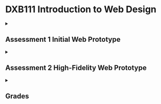 # DXB111 Introduction to Web Design
<details><summary><h2>Assessment 1 Initial Web Prototype</h2></summary>

### Description
You will produce an initial web-based prototype developed using HTML and CSS. This should demonstrate your skills in translating a concept into an effective web-based prototype.

### Weight
40%

### Due date
11:59pm on Friday, 16th September 2022

### Format
ZIP file archive of completed website uploaded through the Assessment 1 submission form on Blackboard.

<br />

## To Do
- [x] Footer
- [x] References (hide/show?)
- [x] Description [`index.html`]
- [x] Description [`contact.html`]
- [x] Maybe add some more icons to the socials
- [x] pfp img
- [x] works imgs and info and remove temp imgs
- [x] clean up css, add some titles?
- [x] nav bar what page ur on
- [x] test turn off js
- [x] go through css, optimise, make better, get good
- [x] css, remove anything that repeats itself
- [x] change the icons
- [x] w3 validator
- [x] CC/copyright? (`https://creativecommons.org/choose/`)

<br />

## Checklist
### Basics
- [x] I have three HTML files named `index.html`, `works.html`, `contact.html`.
- [x] My images have sensible names and are likely stored in a folder called `images`.
- [x] My images are optimised (likely as JPG or PNG images).
- [x] I have a CSS file with a sensible name.
- [x] I have validated each of my HTML and CSS files.

<br />

### For each of my HTML files
#### Frontmatter
- [x] My doctype is specified as HTML as the first line: `<!DOCTYPE html>`.
- [x] I have opening and closing `<html>`, `<head>`, `<body>` tags.
- [x] My language is specified as English: `<html lang="en">`.
- [x] I have `<meta>` tags for: `charset`, `author`, `description`, and `viewport` for each page, where the description is unique to each page.
- [x] I have a `<title>` specified inside the `<head>` that is unique to each page.
- [x] I have a `<link>` tag which is inside the `<head>` for linking my CSS which contains all of the CSS for my whole site
- [x] I have no inline or internal CSS.

#### Inside the `<body>` of each page
- [x] I have a navigation bar using the `<nav>` tag (possibly but not necessarily inside a `<header>` tag).
  - [x] This code can be copied and pasted to all three pages, and then changed to make it clear which page is currently active.
- [x] I have a footer using the `<footer>` tag.
  - [x] This code will typically be the same on all three pages of your site.
- [x] I have one and only one top level heading in my page using `<h1>`.
  - [x] I am aware that the different heading levels `<h1>`, `<h2>`, `<h3>`, etc. are the only tags that use numbers.
  - [x] I’m aware that there can be many `<h2>` headings and that this indicates that they are “second level”.

#### Inside my CSS
- [x] I have one single CSS file that is used across all three of my pages.
- [x] If I’ve used web fonts (like those from google) I have those imported at the top of my CSS file.
- [x] I have sincerely tried to avoid repeating myself too much (and am aware that I can discuss ways to do this with my tutor in week 7).
- [x] I have used classes (and possibly IDs where appropriate) to avoid repeating myself too much.

#### Extra things
- [x] I have read the rubric and the brief and I’m aware that there are more things to do that aren’t on this list.
- [x] I’ve tested my site on someone else’s computer (e.g. emailing it as a ZIP file or using a USB drive then opening it elsewhere) to make sure that I haven’t used absolute links to files or images and haven’t used local fonts, etc.
- [x] I haven’t used JS, Bootstrap (or any framework) and the code is all my own.
- [x] If I’ve used code snippets from examples I’ve used comments in HTML and CSS to show that I understand what is going.
</details>

<details><summary><h2>Assessment 2 High-Fidelity Web Prototype</h2></summary>

### Description
You will produce an initial web-based prototype developed using HTML and CSS. This should demonstrate your skills in translating a concept into an effective web-based prototype.

### Weight
60%

### Due date
11:59pm on Friday, 11th November 2022

### Format
Submit via Blackboard in the “Assessment” section. Submit a single zip file containing all content. Give this file a name that includes your name, your student ID, AS2, and your tutor’s name. Example: `DeliaSingh_12345678_DXB111_AS2_nick.zip`

<br />

## Checklist
- [x] My HTML files have sensible names and are organised in some way.
- [x] I have eight HTML files: a home page, two category pages, four destination pages, and an about page.
- [x] I have produced a rationale document that makes it clear who I’m designing this site for.
- [x] My images have sensible names and are likely stored in a folder called “images” and have no special characters or spaces in the file names.
- [x] My images are optimised (likely as JPG or PNG images, normally <1MB each).
- [x] I have one CSS file with a sensible name (possibly more than one if needed, but certainly not one per page).
- [x] I have validated my HTML and CSS files using the W3C validators.
- [x] I have tested my website in the Chrome browser and checked how it works at different sizes.
- [x] I have made my code easy to read with nice indentation (you can use a plugin for this) and comments.

### Frontmatter
For all of my HTML files I have done the following:
- [x] My doctype is specified as HTML as the first line: `<!DOCTYPE html>`.
- [x] I have opening and closing `<html>`, `<head>`, `<body>` tags.
- [x] My language is specified as English: `<html lang="en">`.
- [x] I have `<meta>` tags for: charset, author, description, and viewport for each page, where the description is unique to each page.
- [x] I have a `<title>` specified inside the `<head>` that is unique to each page.
- [x] I have a `<link>` tag which is inside the `<head>` for linking my CSS which contains all of the CSS for my whole site (I have no inline or internal CSS).


Example of all of this being done well:
```html
<!DOCTYPE html>
<html lang="en">
  <head>
    <title>Title here</title>
    <meta charset="utf-8" />
    <meta name="author" content="Nick Kelly" />
    <meta name="description" content="Description here" />
    <meta name="viewport" content="width=device-width, initial-scale=1.0" />
    <link rel="stylesheet" href="filename.css" />
  </head>
  <body>
  <!--rest of site here-->
```

### Inside the `<body>` of each page
- [x] I have a navigation bar using the `<nav>` tag (possibly but not necessarily inside a `<header>` tag).
- [x] I have a footer using the `<footer>` tag
- [x] I have one and only one top level heading in my page using `<h1>` 
  - [x] I am aware that the different heading levels `<h1>`, `<h2>`, `<h3>`, etc. are the only tags that use numbers.
  - [x] I’m aware that there can be many `<h2>` headings and that this indicates that they are “second level”.

### Inside the CSS
- [x] If I’ve used web fonts (like those from google) I have those imported at the top of my CSS file.
- [x] I have sincerely tried to avoid repeating myself too much.
- [x] I have used groups, classes, the hierarchy (and possibly IDs where appropriate) to avoid repeating myself too much.

### Important things
- [x] I have read the rubric and the brief and I’m aware that there are more things to do that aren’t on this list.
- [x] I have read and considered each of the items in the Guide to Accessibility for AS2 file that’s in this same folder.

### Rationale
- [x] I have included an A4 PDF with my rationale.
- [x] It includes a 200 word statement of my target audience (i.e., what kind of 10-year olds?).
- [x] A one-page mood board of inspiration (no attribution needed for this).
- [x] It includes three lo-fi wireframes for one of my pages (e.g., your destination page design in each of mobile, tablet, and desktop sizing.
- [x] It includes three screenshots with annotations (consider approx. 10-20 annotations) showing how my design has met the needs of the brief.

### Extra things
- [x] I’ve tested my site on someone else’s computer (e.g., emailing it as a ZIP file or using a USB drive then opening it elsewhere) to make sure that I haven’t used absolute links to files or images and haven’t used local fonts, etc.
- [x] I haven’t used JS, Bootstrap (or any framework) and the code is all my own.
- [x] If I’ve used code snippets from examples, I’ve used comments in HTML and CSS to show that I understand what is going 
- [x] I have considered basic usability principles in my design and have used reasonable font sizing throughout and enough contrast between text and background elements.

## Design Brief
Design and implement a responsive website that serves as a travel guide for anybody to become interested in some aspect of your local suburb/town/part of the city (e.g. “come and visit” or highlighting particular places [e.g. playgrounds, shops, parks, gardens, etc.]). It should meet criteria of:

### Design Criteria
1. Meet the expectations of a particular target audience. It must be designed to work for the age range of people who are approximately 10 years old.
2. Have eight web pages:
  - [x] One home page (index.html).
  - [x] Two category pages (e.g., ways to group location pages. Examples: “natural beauty”, “places to shop”, “local characters”, “historical sites”, etc.).
  - [x] Four (minimum) different location (or destination/feature/landmark/place) pages. These should each be categorised within at least one of your two categories. (They are indicative of what the site would look like with, say, 20 locations; but we’re not asking you to make those so that you can focus on your design skills).
  - [x] One about page that includes your details, references, and info about the website.
3. Include a header, nav bar, and footer that are consistent across all of your pages
  - Think about usability and information architecture in considering how users navigate your site
4. Be designed responsively to work for all three of mobile, tablet, and desktop.
  - The assignment will be viewed in three sizes during marking:
    - [x] Mobile phone (iPhone X, which is 375px wide).
    - [x] Tablet (iPad, which is 768px wide).
    - [x] Desktop (1440px wide).
5. Be a WCAG Level A accessible website:
    - For this purpose, defined as meeting WCAG 2.1 Level A standard (noting that most government agencies require AA standard).
    - https://www.w3.org/WAI/WCAG21/quickref/ (items labelled Level A).
    - Refer to notes in AS2 reference in the OneDrive folder for how to achieve this (Week 11).
6. Have aesthetic quality (e.g., choice of media, colours, typography, sizing, layout, etc.).
7. Has a coherent graphical identity.
8. Have content that matches the user group.
    - We recommend creating your own media (i.e., photos) for this assignment.
    - You should do this a COVID-safe way following the QLD health advice of the day.
9. Obey copyright laws and cite any work that you use
    - This applies to images and text

### Code Criteria
10. Make use of HTML tags in a semantic way.
11. Ensure full separation of page content and styling using CSS.
12. Use appropriate layout and styling of code in both HTML and CSS (i.e., indents, grouping, comments where appropriate).
13. Appropriately use responsive design (through use of appropriate CSS, such as flex and/or breakpoints, etc.) to achieve the website design.

### Rationale Criteria
14. Rationale should be a PDF document in A4 size with as many pages as is needed (landscape orientation preferred but not mandated).
15. An approx. 200-word statement describing your interpretation of the target audience (who must be under 10 years of age).
16. A one-page mood-board showing snapshots of inspiration/artworks/resources/colours/extracts of sites that you are taking your inspiration from.
17. Include three low-fidelity wireframes for one of your pages (e.g., a category page) that show this page in each of the three different sized viewports.
18. Exactly three screenshots from your site with as many annotations as you like (totalling less than 800 words) noting some design decisions that you made and your rationale for those decisions (as in, why you chose this). For example, you might have 12 annotations of ~60 words each.
    - Make connections between your decisions and the target audience
    - Make reference to your consideration of accessibility in your design
</details>

<details><summary><h2>Grades</h2></summary>

**Final overall grade: 7**

---

### Assignment 1
An excellent job with AS1, a consistent and great looking website throughout. I love that I can see your personality shining through the design. Its fits perfectly with the work you’re showing, with the whimsical gamer fan art vibe. The fixed background gives a great parallax effect, the spacing of content and font-sizing is perfect. Only thing I would add is a brief description of each work showcased to give the user more information.

In terms of HTML, an overall clean code with a good use of semantic tags. Only issue is the lack of tag for your images. Just a couple of things to note, if there is a void link, use a “#” instead of leaving it blank. Similarly, your meta description lacks text, try not to leave any blanks within your HTML code. You don’t have to create a tag for every work provided, you can have all the works within one tag. You have used tables to organise your footer section which is an old practice, for AS2 I suggest using `flex` to organise your content. Lastly, the `alt` text should include a more in-depth description of your image instead of just “image of a character”.

<br>

> 40% Response to the brief: 7
> 
> 30% Quality/ambition of HTML: 7
> 
> 30% Quality/ambition of CSS: 7

**Final grade: 7**

---

### Assignment 2
Great rationale, with detailed design decisions regarding your target user. Mood board clearly shows the website’s color scheme and theme. Wireframes are clear and shows a variation in layouts for the different dimensions. The subtle shift in image for tablet is a good addition and makes it different from the laptop design. Your annotations are clear with great insight to your design choices. It highlights good choices in UX and accessible design. Consistent design throughout, I like how you have made your images pop and have the text compliment it. This balance of visuals is perfect with neither elements being too distracting. This also fits perfectly with your rationale and what you set out to do. The website responds great to different sizes and has minor spacing issues. A well executed and thought out design in terms of accessibility. I love the animations and how it can still be seen through accessible means.

Minor errors due to `/` present for certain tags. Well formatted html with a good use of semantic tags. However, some `<section>` can be replaced with `<article>` especially for those sections that display the page’s main content. Similarly, some `<section>` tags can be replaced by `<div>`. If you find yourself including too many sections, you can use `<div>` for the smaller parts if you want higher design control on that particular content. Great use of aria tags for accessibility. CSS is well formatted with good use of comments. You have shown a high understanding of styling through the use of advanced styling selectors. There is minimal code repetitions. There is great consideration on accessible design especially with the :focus choice for animations. Your files are well organised , considering the amount of images present. Overall, an excellent assignment, and a great end to DXB111. Hope to see more of what you can do with java in the future.

<br>

> 40% Response to the brief: 7
> 
> 20% Quality/ambition of HTML: 7
> 
> 20% Quality/ambition of CSS: 7
> 
> 20% Rationale: 7

**Final grade: 7**
</details>
